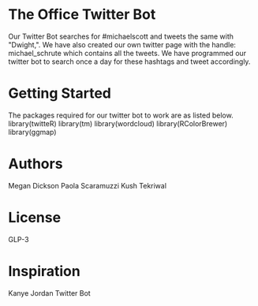 # The Office Twitter Bot
Our Twitter Bot searches for #michaelscott and tweets the same with "Dwight,". We have also created our own twitter page with the handle: michael_schrute which contains all the tweets. We have programmed our twitter bot to search once a day for these hashtags and tweet accordingly. 
# Getting Started
The packages required for our twitter bot to work are as listed below.
library(twitteR)
library(tm)
library(wordcloud)
library(RColorBrewer)
library(ggmap)

# Authors
Megan Dickson
Paola Scaramuzzi
Kush Tekriwal

# License
GLP-3

# Inspiration
Kanye Jordan Twitter Bot